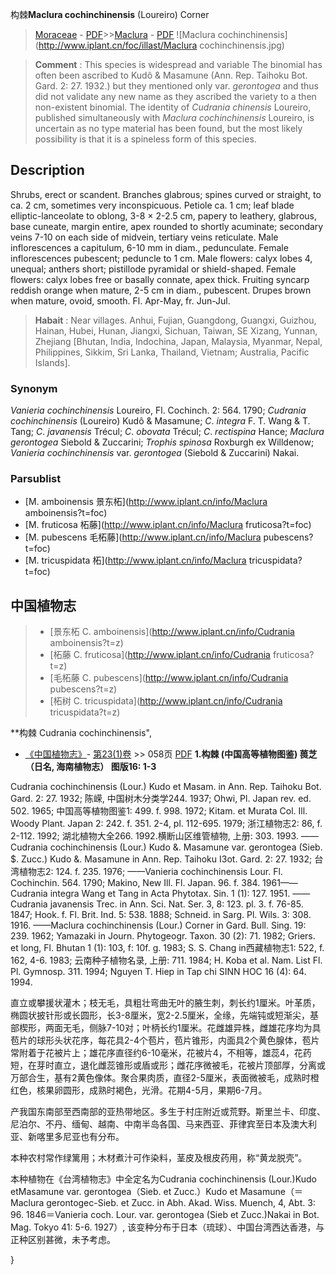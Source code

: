 构棘**Maclura cochinchinensis** (Loureiro) Corner

> [Moraceae](http://www.iplant.cn/info/Moraceae?t=foc) - [PDF](http://www.iplant.cn/foc/pdf/Moraceae.pdf)>>[Maclura](http://www.iplant.cn/info/Maclura?t=foc) - [PDF](http://www.iplant.cn/foc/pdf/Maclura.pdf)
![Maclura cochinchinensis](http://www.iplant.cn/foc/illast/Maclura cochinchinensis.jpg)


> **Comment** : 
> This species is widespread and variable The binomial has often been ascribed to Kudô & Masamune (Ann. Rep. Taihoku Bot. Gard. 2: 27. 1932.) but they mentioned only var. *gerontogea* and thus did not validate any new name as they ascribed the variety to a then non-existent binomial. The identity of *Cudrania* *chinensis* Loureiro, published simultaneously with *Maclura* *cochinchinensis* Loureiro, is uncertain as no type material has been found, but the most likely possibility is that it is a spineless form of this species.

## Description

Shrubs, erect or scandent. Branches glabrous; spines curved or straight, to ca. 2 cm, sometimes very inconspicuous. Petiole ca. 1 cm; leaf blade elliptic-lanceolate to oblong, 3-8 × 2-2.5 cm, papery to leathery, glabrous, base cuneate, margin entire, apex rounded to shortly acuminate; secondary veins 7-10 on each side of midvein, tertiary veins reticulate. Male inflorescences a capitulum, 6-10 mm in diam., pedunculate. Female inflorescences pubescent; peduncle to 1 cm. Male flowers: calyx lobes 4, unequal; anthers short; pistillode pyramidal or shield-shaped. Female flowers: calyx lobes free or basally connate, apex thick. Fruiting syncarp reddish orange when mature, 2-5 cm in diam., pubescent. Drupes brown when mature, ovoid, smooth. Fl. Apr-May, fr. Jun-Jul.


> **Habait** : 
> Near villages. Anhui, Fujian, Guangdong, Guangxi, Guizhou, Hainan, Hubei, Hunan, Jiangxi, Sichuan, Taiwan, SE Xizang, Yunnan, Zhejiang [Bhutan, India, Indochina, Japan, Malaysia, Myanmar, Nepal, Philippines, Sikkim, Sri Lanka, Thailand, Vietnam; Australia, Pacific Islands].

### Synonym
*Vanieria* *cochinchinensis* Loureiro, Fl. Cochinch. 2: 564. 1790; *Cudrania* *cochinchinensis* (Loureiro) Kudô & Masamune; *C*. *integra* F. T. Wang & T. Tang; *C*. *javanensis* Trécul; *C*. *obovata* Trécul; *C*. *rectispina* Hance; *Maclura* *gerontogea* Siebold & Zuccarini; *Trophis* *spinosa* Roxburgh ex Willdenow; *Vanieria* *cochinchinensis* var. *gerontogea* (Siebold & Zuccarini) Nakai.

### Parsublist

* [M.  amboinensis  景东柘](http://www.iplant.cn/info/Maclura amboinensis?t=foc)
* [M.  fruticosa  柘藤](http://www.iplant.cn/info/Maclura fruticosa?t=foc)
* [M.  pubescens  毛柘藤](http://www.iplant.cn/info/Maclura pubescens?t=foc)
* [M.  tricuspidata  柘](http://www.iplant.cn/info/Maclura tricuspidata?t=foc)


## 中国植物志

> * [景东柘  C.  amboinensis](http://www.iplant.cn/info/Cudrania amboinensis?t=z)
> * [柘藤  C.  fruticosa](http://www.iplant.cn/info/Cudrania fruticosa?t=z)
> * [毛柘藤  C.  pubescens](http://www.iplant.cn/info/Cudrania pubescens?t=z)
> * [柘树  C.  tricuspidata](http://www.iplant.cn/info/Cudrania tricuspidata?t=z)


**构棘 Cudrania cochinchinensis",


* [《中国植物志》](http://www.iplant.cn/frps)- [第23(1)卷](http://www.iplant.cn/frps/vol/23(1)) >> 058页 [PDF](http://www.iplant.cn/frps/pdf/23(1)/058.pdf)
**1.构棘 (中国高等植物图鉴) 葨芝 （日名, 海南植物志） 图版16: 1-3**

Cudrania cochinchinensis (Lour.) Kudo et Masam. in Ann. Rep. Taihoku Bot. Gard. 2: 27. 1932; 陈嵘, 中国树木分类学244. 1937; Ohwi, Pl. Japan rev. ed. 502. 1965; 中国高等植物图鉴1: 499. f. 998. 1972; Kitam. et Murata Col. Ill. Woody Plant. Japan 2: 242. f. 351. 2-4, pl. 112-695. 1979; 浙江植物志2: 86, f. 2-112. 1992; 湖北植物大全266. 1992.横断山区维管植物, 上册: 303. 1993. ——Cudrania cochinchinensis (Lour.) Kudo &. Masamune var. gerontogea (Sieb. $. Zucc.) Kudo &. Masamune in Ann. Rep. Taihoku I3ot. Gard. 2: 27. 1932; 台湾植物志2: 124. f. 235. 1976; ——Vanieria cochinchinensis Lour. Fl. Cochinchin. 564. 1790; Makino, New Ill. Fl. Japan. 96. f. 384. 1961——Cudrania integra Wang et Tang in Acta Phytotax. Sin. 1 (1): 127. 1951. ——Cudrania javanensis Trec. in Ann. Sci. Nat. Ser. 3, 8: 123. pl. 3. f. 76-85. 1847; Hook. f. Fl. Brit. Ind. 5: 538. 1888; Schneid. in Sarg. Pl. Wils. 3: 308. 1916. ——Maclura cochinchinensis (Lour.) Corner in Gard. Bull. Sing. 19: 239. 1962; Yamazaki in Journ. Phytogeogr. Taxon. 30 (2): 71. 1982; Griers. et long, Fl. Bhutan 1 (1): 103, f: 10f. g. 1983; S. S. Chang in西藏植物志1: 522, f. 162, 4-6. 1983; 云南种子植物名录, 上册: 711. 1984; H. Koba et al. Nam. List Fl. Pl. Gymnosp. 311. 1994; Nguyen T. Hiep in Tap chi SINN HOC 16 (4): 64. 1994.

直立或攀援状灌木；枝无毛，具粗壮弯曲无叶的腋生刺，刺长约1厘米。叶革质，椭圆状披针形或长圆形，长3-8厘米，宽2-2.5厘米，全缘，先端钝或短渐尖，基部楔形，两面无毛，侧脉7-10对；叶柄长约1厘米。花雌雄异株，雌雄花序均为具苞片的球形头状花序，每花具2-4个苞片，苞片锥形，内面具2个黄色腺体，苞片常附着于花被片上；雄花序直径约6-10毫米，花被片4，不相等，雄蕊4，花药短，在芽时直立，退化雌蕊锥形或盾或形；雌花序微被毛，花被片顶部厚，分离或万部合生，基有2黄色像体。聚合果肉质，直径2-5厘米，表面微被毛，成熟时橙红色，核果卵圆形，成熟时褐色，光滑。花期4-5月，果期6-7月。

产我国东南部至西南部的亚热带地区。多生于村庄附近或荒野。斯里兰卡、印度、尼泊尔、不丹、缅甸、越南、中南半岛各国、马来西亚、菲律宾至日本及澳大利亚、新喀里多尼亚也有分布。

本种农村常作绿篱用；木材煮汁可作染料，茎皮及根皮药用，称“黄龙脱壳”。

本种植物在《台湾植物志》中全定名为Cudrania cochinchinensis (Lour.)Kudo etMasamune var. gerontogea（Sieb. et Zucc.）Kudo et Masamune（＝Maclura gerontogec-Sieb. et Zucc. in Abh. Akad. Wiss. Muench, 4, Abt. 3: 96. 1846＝Vanieria coch. Lour. var. gerontogea (Sieb et Zucc.)Nakai in Bot. Mag. Tokyo 41: 5-6. 1927）, 该变种分布于日本（琉球）、中国台湾西达香港，与正种区别甚微，未予考虑。

}